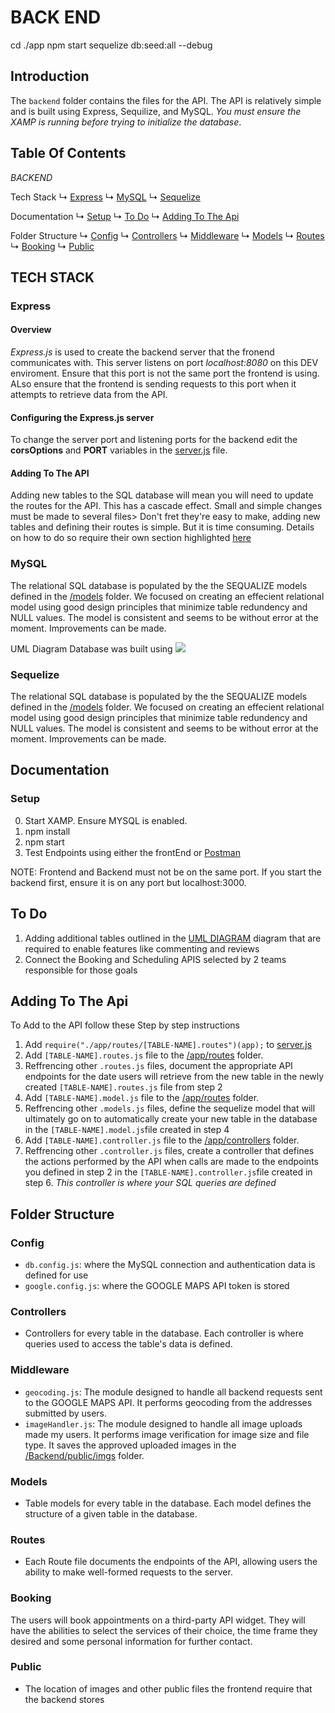 # BACK END

cd ./app
npm start
sequelize db:seed:all --debug




## Introduction
The `backend` folder contains the files for the API. The API is relatively simple and is built using Express, Sequilize, and MySQL. *You must ensure the XAMP is running before trying to initialize the database*. 

## Table Of Contents

*BACKEND*

Tech Stack
    ↳ [Express](#Express)
    ↳ [MySQL](#MySQL)
    ↳ [Sequelize](#Sequelize)

Documentation
    ↳ [Setup](#Setup)
    ↳ [To Do](#To-Do)
    ↳ [Adding To The Api](#Adding-To-The-API)

Folder Structure
    ↳ [Config](#Config)
    ↳ [Controllers](#Controllers)
    ↳ [Middleware](#Middleware)
    ↳ [Models](#Models)
    ↳ [Routes](#Routes)
    ↳ [Booking](#Booking)
    ↳ [Public](#Public)
    

## TECH STACK

### Express
#### Overview
*Express.js* is used to create the backend server that the fronend communicates with. This server listens on port *localhost:8080* on this DEV enviroment. Ensure that this port is not the same port the frontend is using. ALso ensure that the frontend is sending requests to this port when it attempts to retrieve data from the API. 

#### Configuring the Express.js server
To change the server port and listening ports for the backend edit the **corsOptions** and **PORT** variables in the [server.js](/App/Backend/server.js) file. 

#### Adding To The API
Adding new tables to the SQL database will mean you will need to update the routes for the API. This has a cascade effect. Small and simple changes must be made to several files> Don't fret they're easy to make, adding new tables and defining their routes is simple. But it is time consuming. Details on how to do so require their own section highlighted [here](#Adding-To-The-API)

### MySQL 
The relational SQL database is populated by the the SEQUALIZE models defined in the [/models](/App/Backend/app/models) folder.  We focused on creating an effecient relational model using good design principles that minimize table redundency and NULL values. The model is consistent and seems to be without error at the moment. Improvements can be made. 

UML Diagram Database was built using
![](../../Documentation/uml/updated_database.png)

### Sequelize 
The relational SQL database is populated by the the SEQUALIZE models defined in the [/models](/App/Backend/app/models) folder.  We focused on creating an effecient relational model using good design principles that minimize table redundency and NULL values. The model is consistent and seems to be without error at the moment. Improvements can be made. 

## Documentation

### Setup 
0) Start XAMP. Ensure MYSQL is enabled. 
1) npm install
2) npm start
3) Test Endpoints using either the frontEnd or [Postman](/Testing) 

NOTE: Frontend and Backend must not be on the same port. If you start the backend first, ensure it is on any port but localhost:3000. 

## To Do
1) Adding additional tables outlined in the [UML DIAGRAM](../../Documentation/uml/updated_database.png) diagram that are required to enable features like commenting and reviews
2) Connect the Booking and Scheduling APIS selected by 2 teams responsible for those goals

## Adding To The Api
To Add to the API follow these Step by step instructions

1) Add `require("./app/routes/[TABLE-NAME].routes")(app);` to [server.js](/App/Backend/server.js) 
2) Add `[TABLE-NAME].routes.js` file to the [/app/routes](/App/Backend/app/routes) folder. 
3) Reffrencing other `.routes.js` files, document the appropriate API endpoints for the date users will retrieve from the new table in the newly created `[TABLE-NAME].routes.js` file from step 2
4) Add `[TABLE-NAME].model.js` file to the [/app/routes](/App/Backend/app/models) folder. 
5) Reffrencing other `.models.js` files, define the sequelize model that will ultimately go on to automatically create your new table in the database in the `[TABLE-NAME].model.js`file created in step 4
6) Add `[TABLE-NAME].controller.js` file to the [/app/controllers](/App/Backend/app/controllers) folder. 
7) Reffrencing other `.controller.js` files, create a controller that defines the actions performed by the API when calls are made to the endpoints you defined in step 2 in the `[TABLE-NAME].controller.js`file created in step 6. *This controller is where your SQL queries are defined*

## Folder Structure

### Config 
- `db.config.js`: where the MySQL connection and authentication data is defined for use
- `google.config.js`: where the GOOGLE MAPS API token is stored 

### Controllers
- Controllers for every table in the database. Each controller is where queries used to access the table's data is defined. 
### Middleware
-  `geocoding.js`: The module designed to handle all backend requests sent to the GOOGLE MAPS API. It performs geocoding from the addresses submitted by users. 
-  `imageHandler.js`: The module designed to handle all image uploads made my users. It performs image verification for image size and file type. It saves the approved uploaded images in the [/Backend/public/imgs](/App/Backend/public/imgs) folder. 

### Models
- Table models for every table in the database. Each model defines the structure of a given table in the database. 
### Routes
- Each Route file documents the endpoints of the API, allowing users the ability to make well-formed requests to the server. 
### Booking 
The users will book appointments on a third-party API widget. They will have the abilities to select the services of their choice, the time frame they desired and some personal information for further contact. 

### Public
- The location of images and other public files the frontend require that the backend stores




